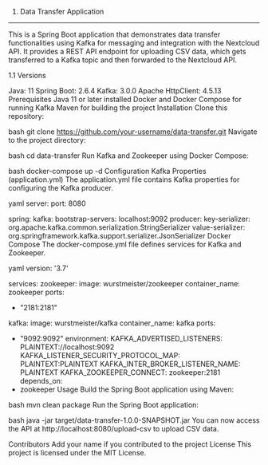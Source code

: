 1. Data Transfer Application
--------------------------------------------------------------------------------------------------------------------------------------------------------------------------------------------------------------------------------------------------------------------------------------------

This is a Spring Boot application that demonstrates data transfer functionalities using Kafka for messaging and integration with the Nextcloud API. It provides a REST API endpoint for uploading CSV data, which gets transferred to a Kafka topic and then forwarded to the Nextcloud API.

1.1 Versions

Java: 11
Spring Boot: 2.6.4
Kafka: 3.0.0
Apache HttpClient: 4.5.13
Prerequisites
Java 11 or later installed
Docker and Docker Compose for running Kafka
Maven for building the project
Installation
Clone this repository:

bash
git clone https://github.com/your-username/data-transfer.git
Navigate to the project directory:

bash
cd data-transfer
Run Kafka and Zookeeper using Docker Compose:

bash
docker-compose up -d
Configuration
Kafka Properties (application.yml)
The application.yml file contains Kafka properties for configuring the Kafka producer.

yaml
server:
port: 8080

spring:
kafka:
bootstrap-servers: localhost:9092
producer:
key-serializer: org.apache.kafka.common.serialization.StringSerializer
value-serializer: org.springframework.kafka.support.serializer.JsonSerializer
Docker Compose
The docker-compose.yml file defines services for Kafka and Zookeeper.

yaml
version: '3.7'

services:
zookeeper:
image: wurstmeister/zookeeper
container_name: zookeeper
ports:
- "2181:2181"

kafka:
image: wurstmeister/kafka
container_name: kafka
ports:
- "9092:9092"
environment:
KAFKA_ADVERTISED_LISTENERS: PLAINTEXT://localhost:9092
KAFKA_LISTENER_SECURITY_PROTOCOL_MAP: PLAINTEXT:PLAINTEXT
KAFKA_INTER_BROKER_LISTENER_NAME: PLAINTEXT
KAFKA_ZOOKEEPER_CONNECT: zookeeper:2181
depends_on:
- zookeeper
Usage
Build the Spring Boot application using Maven:

bash
mvn clean package
Run the Spring Boot application:

bash
java -jar target/data-transfer-1.0.0-SNAPSHOT.jar
You can now access the API at http://localhost:8080/upload-csv to upload CSV data.

Contributors
Add your name if you contributed to the project
License
This project is licensed under the MIT License.

